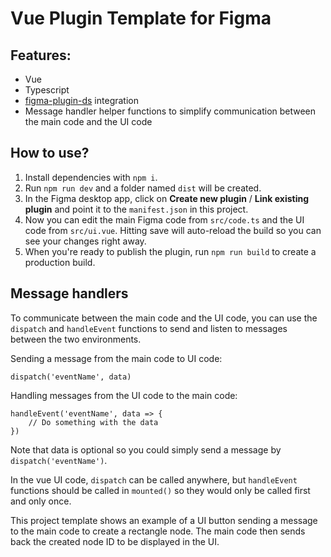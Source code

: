 # Vue Plugin Template for Figma

## Features:

- Vue
- Typescript
- [figma-plugin-ds](https://github.com/thomas-lowry/figma-plugin-ds) integration
- Message handler helper functions to simplify communication between the main code and the UI code

## How to use?

1. Install dependencies with `npm i`.
2. Run `npm run dev` and a folder named `dist` will be created.
3. In the Figma desktop app, click on **Create new plugin** / **Link existing plugin** and point it to the `manifest.json` in this project.
4. Now you can edit the main Figma code from `src/code.ts` and the UI code from `src/ui.vue`. Hitting save will auto-reload the build so you can see your changes right away.
5. When you're ready to publish the plugin, run `npm run build` to create a production build.

## Message handlers

To communicate between the main code and the UI code, you can use the `dispatch` and `handleEvent` functions to send and listen to messages between the two environments.

Sending a message from the main code to UI code:

```
dispatch('eventName', data)
```

Handling messages from the UI code to the main code:

```
handleEvent('eventName', data => {
    // Do something with the data
})
```

Note that data is optional so you could simply send a message by `dispatch('eventName')`.

In the vue UI code, `dispatch` can be called anywhere, but `handleEvent` functions should be called in `mounted()` so they would only be called first and only once.

This project template shows an example of a UI button sending a message to the main code to create a rectangle node. The main code then sends back the created node ID to be displayed in the UI.
